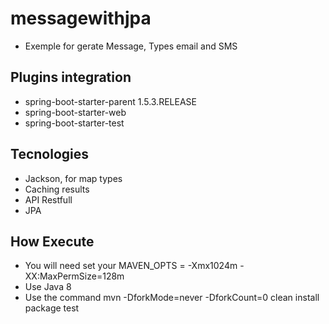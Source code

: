 # messagewithjpa
- Exemple for gerate Message, Types email and SMS

Plugins integration
-
- spring-boot-starter-parent 1.5.3.RELEASE
- spring-boot-starter-web
- spring-boot-starter-test

Tecnologies
-
- Jackson, for map types
- Caching results
- API Restfull
- JPA

How Execute
-
- You will need set your  MAVEN_OPTS = -Xmx1024m -XX:MaxPermSize=128m
- Use Java 8
- Use the command mvn -DforkMode=never -DforkCount=0  clean install package test
